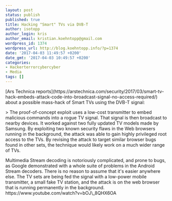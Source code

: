 ```yaml
---
layout: post
status: publish
published: true
title: Hacking "Smart" TVs via DVB-T
author: isotopp
author_login: kris
author_email: kristian.koehntopp@gmail.com
wordpress_id: 1374
wordpress_url: http://blog.koehntopp.info/?p=1374
date: '2017-04-03 11:49:57 +0200'
date_gmt: '2017-04-03 10:49:57 +0200'
categories:
- Hackerterrorcybercyber
- Media
tags: []
---
```

<p>[Ars Technica reports](https://arstechnica.com/security/2017/03/smart-tv-hack-embeds-attack-code-into-broadcast-signal-no-access-required/) about a possible mass-hack of Smart TVs using the DVB-T signal: </p>
<p>> The proof-of-concept exploit uses a low-cost transmitter to embed malicious commands into a rogue TV signal. That signal is then broadcast to nearby devices. It worked against two fully updated TV models made by Samsung. By exploiting two known security flaws in the Web browsers running in the background, the attack was able to gain highly privileged root access to the TVs. By revising the attack to target similar browser bugs found in other sets, the technique would likely work on a much wider range of TVs.</p>
<p> Multimedia Stream decoding is notoriously complicated, and prone to bugs, as Google demonstrated with a whole suite of problems in the Android Stream decoders. There is no reason to assume that it's easier anywhere else. The TV sets are being fed the signal with a low-power mobile transmitter, a small fake TV station, and the attack is on the web browser that is running permanently in the background. <!--more--> https://www.youtube.com/watch?v=bOJ\_8QHX6OA</p>
